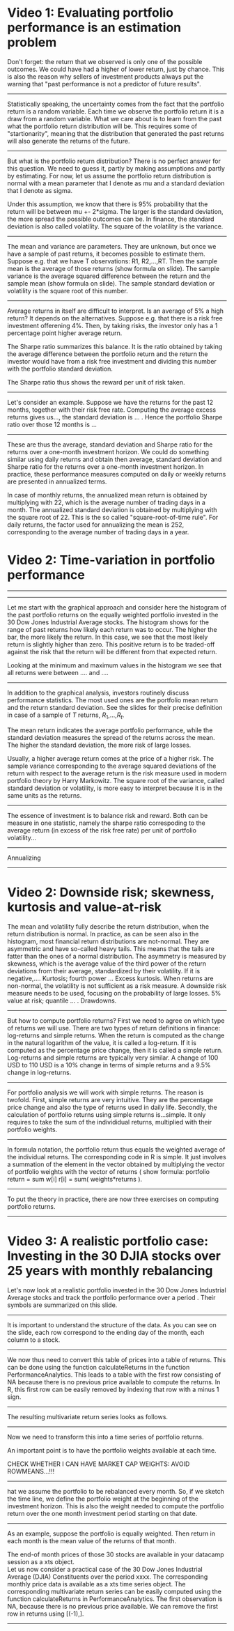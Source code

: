 # Video 1:  Evaluating portfolio performance is an estimation problem


Don't forget: the return that we observed is only one of the possible outcomes. We could have had a higher of lower return, just by chance. This is also the reason why sellers of investment products always put the warning that "past performance is not a predictor of future results". 

***

Statistically speaking, the uncertainty comes from the fact that the portfolio return is a random variable. Each time we observe the portfolio return it is a draw from a random variable. What we care about is to learn from the past what the portfolio return distribution will be. This requires some of "startionarity", meaning that the distribution that generated the past returns will also generate the returns of the future. 

***

But what is the portfolio return distribution? There is no perfect answer for this question. We need to guess it, partly by making assumptions and partly by estimating. For now, let us assume the portfolio return distribution is normal with a mean parameter that I denote as mu and a standard deviation that I denote as sigma. 

Under this assumption, we know that there is 95% probability that the return will be between mu +- 2*sigma. The larger is the standard deviation, the more spread the possible outcomes can be. In finance, the standard deviation is also called volatility. The square of the volatility is the variance.  

***

The mean and variance are parameters. They are unknown, but once we have  a sample of past returns, it becomes possible to estimate them. Suppose e.g. that we have T observations: R1, R2,...,RT. Then the sample mean is the average of those returns (show formula on slide). The sample variance is the average squared difference between the return and the sample mean (show formula on slide). The sample standard deviation or volatility is the square root of this number. 

***

Average returns in itself are difficult to interpret. Is an average of 5% a high return? It depends on the alternatives. Suppose e.g. that there is a risk free investment offerening 4%. Then, by taking risks, the investor only has a 1 percentage point higher average return. 

The Sharpe ratio summarizes this balance. It is the ratio obtained by taking the average difference between the portfolio return and the return the investor would have from a risk free investment and dividing this number with the portfolio standard deviation.

The Sharpe ratio thus shows the reward per unit of risk taken.  


***

Let's consider an example. Suppose we have the returns for the past 12 months, together with their risk free rate. Computing the average excess returns gives us..., the standard deviation is ... . Hence the portfolio Sharpe ratio over those 12 months is ...

***
These are thus the average, standard deviation and Sharpe ratio for the returns over a one-month investment horizon. We could do something similar using daily returns and obtain then average, standard deviation and Sharpe ratio for the returns over a one-month investment horizon. In practice, these performance measures computed on daily or weekly returns are presented 
in annualized terms. 

In case of monthly returns, the annualized mean return is obtained by multiplying with 22, which is the average number of trading days in a month. The annualized standard deviation is obtained by multiplying with the square root of 22. This is the so called "square-root-of-time rule". For daily returns, the factor used for annualizing the mean is 252, corresponding to the average number of trading days in a year. 


# Video 2:  Time-variation in portfolio performance






*************************************************************************************

***

Let me start with the graphical approach and consider here the histogram of the past portfolio returns on the equally weighted portfolio invested in the 30 Dow Jones Industrial Average stocks. The histogram shows for the range of past returns how likely each return was to occur. The higher the bar, the more likely the return. In this case, we see that the most likely return is slightly higher than zero. This positive return is to be traded-off against the risk that the return will be different from that expected return. 

Looking at the minimum and maximum values in the histogram we see that all returns were between .... and .... 

***

In addition to the graphical analysis, investors routinely discuss performance statistics. The most used ones are the portfolio mean return and the return standard deviation. See the slides for their precise definition in case of a sample of  $T$ returns, $R_1$,...,$R_t$.

The mean return indicates the average portfolio performance, while the standard deviation measures the spread of the returns across the mean. The higher the standard deviation, the more risk of large losses.

Usually, a higher average return comes at the price of a higher risk. The sample variance corresponding to the average squared deviations of the return with respect to the average return is the risk measure used in modern portfolio theory by Harry Markowitz. The square root of the variance, called standard deviation or volatility, is more easy to interpret because it is in the same units as the returns.

***

The essence of investment is to balance risk and reward. Both can be measure in one statistic, namely the sharpe ratio correspoding to the average return (in excess of the risk free rate) per unit of portfolio volatility...


***

Annualizing 


***

# Video 2: Downside risk; skewness, kurtosis and value-at-risk

The mean and volatility fully describe the return distribution, when the return distribution is normal. In practice, as can be seen also in the histogram, most financial return distributions are not-normal. They are asymmetric and have so-called heavy tails. This means that the tails are fatter than the ones of a normal distribution. The asymmetry is measured by skewness, which is the average value of the third power of the return deviations from their average, standardized by their volatility. If it is negative,.... Kurtosis; fourth power ... Excess kurtosis. When returns are non-normal, the volatility is not sufficient as a risk measure. A downside risk measure needs to be used, focusing on the probability of large losses. 5% value at risk; quantile ...  . Drawdowns.


***

But how to compute portfolio returns? First we need to agree on which type of returns we will use. There are two types of return definitions in finance: log-returns and simple returns. When the return is computed as the change in the natural logarithm of the value, it is called a log-return. If it is computed as the percentage price change, then it is called a simple return. Log-returns and simple returns are typically very similar. A change of 100 USD to 110 USD is a 10% change in terms of simple returns and a 9.5% change in log-returns. 

***

For portfolio analysis we will work with simple returns. 
The reason is twofold. First, simple returns are very intuitive. They are the percentage price change and also the type of returns used in daily life. Secondly, the calculation of portfolio returns using simple returns is...simple. It only requires to take the sum of the individidual returns, multiplied with their portfolio weights.

***

In formula notation, the portfolio return thus equals the weighted average of the individual returns. The corresponding code in R is simple. It just involves a summation of the element in the vector obtained by multiplying the vector of portfolio weights with the vector of returns ( show formula: portfolio return = sum w[i] r[i] = sum( weights*returns ). 

***

To put the theory in practice, there are now three exercises on computing portfolio returns.  


***

# Video 3: A realistic portfolio case: Investing in the 30 DJIA stocks over 25 years with monthly rebalancing

Let's now look at a realistic portfolio invested in the 30 Dow Jones Industrial Average stocks and track the portfolio performance over a period . Their symbols are summarized on this slide. 

***

It is important to understand the structure of the data. As you can see on the slide, each row correspond to the ending day of the month, each column to a stock. 

***

We now thus need to convert this table of prices into a table of returns. This can be done using the function calculateReturns in the function PerformanceAnalytics. This leads to a table with the first row consisting of NA because there is no previous price available to compute the returns. In R, this first row can be easily removed by indexing that row with a minus 1 sign.

***

The resulting multivariate return series looks as follows.

***

Now we need to transform this into a time series of portfolio returns.

An important point is to have the portfolio weights available at each time. 

CHECK WHETHER I CAN HAVE MARKET CAP WEIGHTS: AVOID ROWMEANS...!!!

*** 

hat we assume the portfolio to be rebalanced every month. So, if we sketch the time line, we define the portfolio weight at the beginning of the investment horizon. This is also the weight needed to compute the portfolio return over the one month investment period starting on that date. 

***

As an example, suppose the portfolio is equally weighted. Then return in each month is the mean value of the returns of that month. 

The end-of month prices of those 30 stocks are available in your datacamp session as a xts object.  
Let us now consider a practical case of the 30 Dow Jones Industrial Average (DJIA) Constituents over the period xxxx. The corresponding monthly price data is available as a xts time series object. The corresponding multivariate return series can be easily computed using the function calculateReturns in PerformanceAnalytics. The first observation is NA, because there is no previous price available. We can remove the first row in returns using [(-1),].


***
